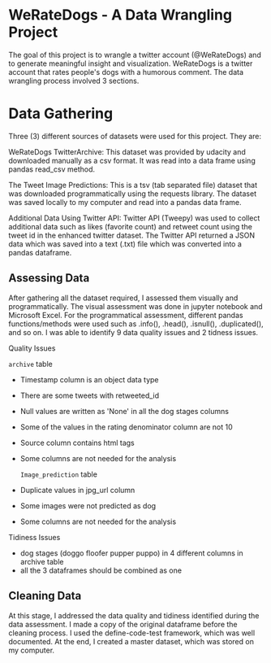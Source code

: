 # WeRateDogs - A Data Wrangling Project

The goal of this project is to wrangle a twitter account (@WeRateDogs) and to generate meaningful insight and visualization. WeRateDogs is a twitter account that rates people's dogs with a humorous comment. The data wrangling process involved 3 sections.

# Data Gathering
Three (3) different sources of datasets were used for this project. They are:

WeRateDogs TwitterArchive: This dataset was provided by udacity and downloaded manually as a csv format. It was read into a data frame using pandas read_csv method.

The Tweet Image Predictions: This is a tsv (tab separated file) dataset that was downloaded programmatically using the requests library. The dataset was saved locally to my computer and read into a pandas data frame.

Additional Data Using Twitter API: Twitter API (Tweepy) was used to collect additional data such as likes (favorite count) and retweet count using the tweet id in the enhanced twitter dataset. The Twitter API returned a JSON data which was saved into a text (.txt) file which was converted into a pandas dataframe.

## Assessing Data
After gathering all the dataset required, I assessed them visually and programmatically. The visual assessment was done in jupyter notebook and Microsoft Excel. For the programmatical assessment, different pandas functions/methods were used such as .info(), .head(), .isnull(), .duplicated(), and so on. I was able to identify 9 data quality issues and 2 tidness issues.


Quality Issues 
   
   `archive` table

* Timestamp column is an object data type
* There are some tweets with retweeted_id
* Null values are written as 'None' in all the dog stages columns
* Some of the values in the rating denominator column are not 10
* Source column contains html tags
* Some columns are not needed for the analysis
  
  `Image_prediction` table

* Duplicate values in jpg_url column
* Some images were not predicted as dog
* Some columns are not needed for the analysis

Tidiness Issues

* dog stages (doggo floofer pupper puppo) in 4 different columns in archive table
* all the 3 dataframes should be combined as one

## Cleaning Data
At this stage, I addressed the data quality and tidiness identified during the data assessment. I made a copy of the original dataframe before the cleaning process. I used the define-code-test framework, which was well documented. At the end, I created a master dataset, which was stored on my computer.
